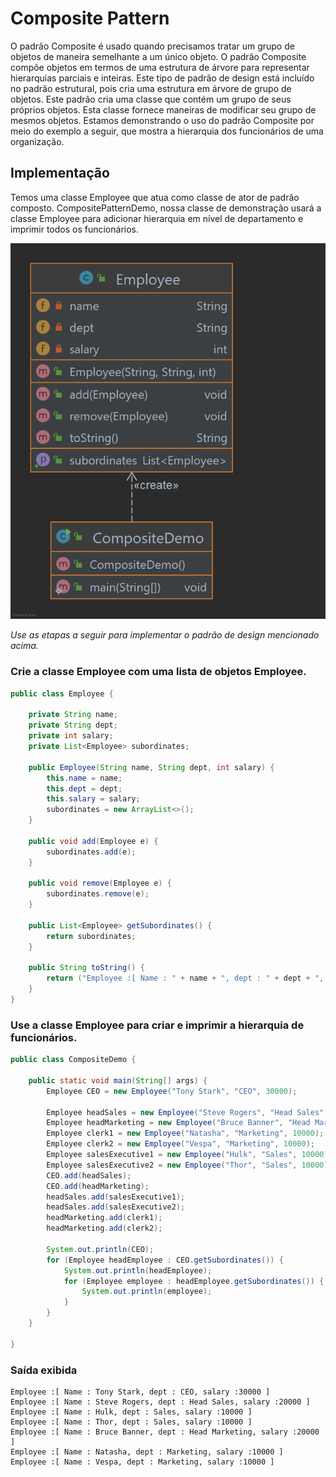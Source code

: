 # Composite Pattern

O padrão Composite é usado quando precisamos tratar um grupo de objetos de maneira semelhante a um único objeto. 
O padrão Composite compõe objetos em termos de uma estrutura de árvore para representar hierarquias parciais e inteiras.
Este tipo de padrão de design está incluído no padrão estrutural, pois cria uma estrutura em árvore de grupo de objetos.
Este padrão cria uma classe que contém um grupo de seus próprios objetos. Esta classe fornece maneiras de modificar seu
grupo de mesmos objetos. Estamos demonstrando o uso do padrão Composite por meio do exemplo a seguir, que mostra a 
hierarquia dos funcionários de uma organização.

## Implementação

Temos uma classe Employee que atua como classe de ator de padrão composto. CompositePatternDemo, nossa classe de 
demonstração usará a classe Employee para adicionar hierarquia em nível de departamento e imprimir todos os funcionários.

![Design Pattern](assets/ClassDiagram.png)

_Use as etapas a seguir para implementar o padrão de design mencionado acima._

### Crie a classe Employee com uma lista de objetos Employee.

~~~java
public class Employee {

    private String name;
    private String dept;
    private int salary;
    private List<Employee> subordinates;

    public Employee(String name, String dept, int salary) {
        this.name = name;
        this.dept = dept;
        this.salary = salary;
        subordinates = new ArrayList<>();
    }

    public void add(Employee e) {
        subordinates.add(e);
    }

    public void remove(Employee e) {
        subordinates.remove(e);
    }

    public List<Employee> getSubordinates() {
        return subordinates;
    }

    public String toString() {
        return ("Employee :[ Name : " + name + ", dept : " + dept + ", salary :" + salary + " ]");
    }
}
~~~

### Use a classe Employee para criar e imprimir a hierarquia de funcionários.

~~~java
public class CompositeDemo {

    public static void main(String[] args) {
        Employee CEO = new Employee("Tony Stark", "CEO", 30000);

        Employee headSales = new Employee("Steve Rogers", "Head Sales", 20000);
        Employee headMarketing = new Employee("Bruce Banner", "Head Marketing", 20000);
        Employee clerk1 = new Employee("Natasha", "Marketing", 10000);
        Employee clerk2 = new Employee("Vespa", "Marketing", 10000);
        Employee salesExecutive1 = new Employee("Hulk", "Sales", 10000);
        Employee salesExecutive2 = new Employee("Thor", "Sales", 10000);
        CEO.add(headSales);
        CEO.add(headMarketing);
        headSales.add(salesExecutive1);
        headSales.add(salesExecutive2);
        headMarketing.add(clerk1);
        headMarketing.add(clerk2);

        System.out.println(CEO);
        for (Employee headEmployee : CEO.getSubordinates()) {
            System.out.println(headEmployee);
            for (Employee employee : headEmployee.getSubordinates()) {
                System.out.println(employee);
            }
        }
    }

}
~~~

### Saída exibida

    Employee :[ Name : Tony Stark, dept : CEO, salary :30000 ]
    Employee :[ Name : Steve Rogers, dept : Head Sales, salary :20000 ]
    Employee :[ Name : Hulk, dept : Sales, salary :10000 ]
    Employee :[ Name : Thor, dept : Sales, salary :10000 ]
    Employee :[ Name : Bruce Banner, dept : Head Marketing, salary :20000 ]
    Employee :[ Name : Natasha, dept : Marketing, salary :10000 ]
    Employee :[ Name : Vespa, dept : Marketing, salary :10000 ]